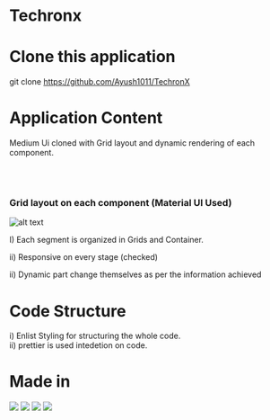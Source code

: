 # Techronx  

# Clone this application 
git clone https://github.com/Ayush1011/TechronX   

# Application Content

Medium Ui cloned with Grid layout and dynamic rendering of each component.  

<p float="left" width="100%>
<img src="https://firebasestorage.googleapis.com/v0/b/virtusa-58806.appspot.com/o/screenshot-localhost_3000-2020.jpg?alt=media&token=56cc5ecd-e9c5-4d6c-94f6-8b5711e398a0"   width="50%">  
  
</p>



<br>
<br>


<h3>Grid layout on each component (Material UI Used)  </h3>



![alt text](https://firebasestorage.googleapis.com/v0/b/virtusa-58806.appspot.com/o/oie_transparent.png?alt=media&token=d20fd56a-1004-4bb1-9312-27ba8dbc2594)


I) Each segment is organized in Grids and Container.  

ii) Responsive on every stage (checked)   

ii) Dynamic part change themselves as per the information achieved   
   
      
      
        
       
# Code Structure

i) Enlist Styling for structuring the whole code.  
ii) prettier is used intedetion on code.  


# Made in 
![](https://img.shields.io/badge/Framework-ReactJs-informational?style=flat&logo=<LOGO_NAME>&logoColor=white&color=2bbc8a) 
![](https://img.shields.io/badge/Database-MongoDB-informational?style=flat&logo=<LOGO_NAME>&logoColor=white&color=2bbc8a) 
![](https://img.shields.io/badge/Storage-Firebase-informational?style=flat&logo=<LOGO_NAME>&logoColor=white&color=2bbc8a) 
![](https://img.shields.io/badge/Backend-Expressjs-informational?style=flat&logo=<LOGO_NAME>&logoColor=white&color=2bbc8a)



